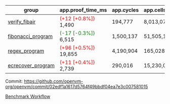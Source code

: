 | group | app.proof_time_ms | app.cycles | app.cells_used | leaf.proof_time_ms | leaf.cycles | leaf.cells_used |
| -- | -- | -- | -- | -- | -- | -- |
| [verify_fibair](https://github.com/openvm-org/openvm/blob/benchmark-results/benchmarks-pr/1175/verify_fibair-02edf1a1617d5764f49bbdf04ea7e3c007581015.md) |<span style='color: red'>(+12 [+0.8%])</span> 1,490 |  194,777 |  8,013,072 |- | - | - |
| [fibonacci_program](https://github.com/openvm-org/openvm/blob/benchmark-results/benchmarks-pr/1175/fibonacci-02edf1a1617d5764f49bbdf04ea7e3c007581015.md) |<span style='color: green'>(-17 [-0.3%])</span> 6,515 |  1,500,137 |  51,505,102 |- | - | - |
| [regex_program](https://github.com/openvm-org/openvm/blob/benchmark-results/benchmarks-pr/1175/regex-02edf1a1617d5764f49bbdf04ea7e3c007581015.md) |<span style='color: red'>(+96 [+0.5%])</span> 19,855 |  4,190,904 |  165,028,173 |- | - | - |
| [ecrecover_program](https://github.com/openvm-org/openvm/blob/benchmark-results/benchmarks-pr/1175/ecrecover-02edf1a1617d5764f49bbdf04ea7e3c007581015.md) |<span style='color: red'>(+11 [+0.4%])</span> 2,739 |  290,016 |  15,230,037 |- | - | - |


Commit: https://github.com/openvm-org/openvm/commit/02edf1a1617d5764f49bbdf04ea7e3c007581015

[Benchmark Workflow](https://github.com/openvm-org/openvm/actions/runs/12628329095)
